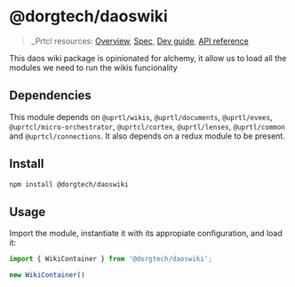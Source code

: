 # @dorgtech/daoswiki

>_Prtcl resources: [Overview](https://github.com/uprtcl/spec/wiki), [Spec](https://github.com/uprtcl/spec), [Dev guide](https://github.com/uprtcl/js-uprtcl/wiki), [API reference](https://uprtcl.github.io/js-uprtcl/)

This daos wiki package is opinionated for alchemy, it allow us to load all the modules we need to run the wikis funcionality

## Dependencies

This module depends on `@uprtl/wikis`, `@uprtl/documents`, `@uprtl/evees`, `@uprtcl/micro-orchestrator`, `@uprtcl/cortex`, `@uprtl/lenses`, `@uprtl/common` and `@uprtcl/connections`. It also depends on a redux module to be present.

## Install

```bash
npm install @dorgtech/daoswiki
```

## Usage

Import the module, instantiate it with its appropiate configuration, and load it:

```ts
import { WikiContainer } from '@dorgtech/daoswiki';

new WikiContainer()
```
